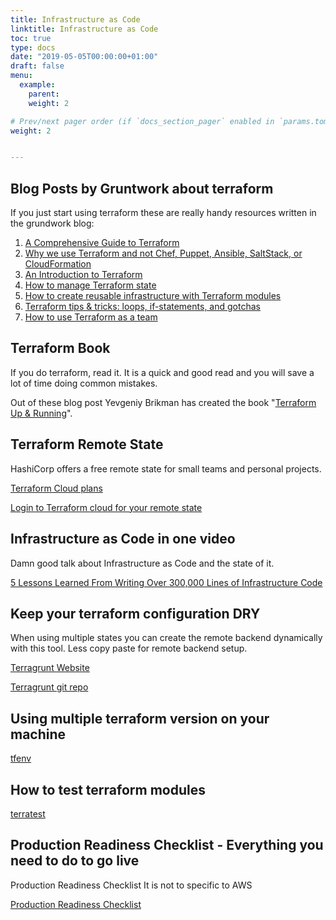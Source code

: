 ```yaml
---
title: Infrastructure as Code
linktitle: Infrastructure as Code
toc: true
type: docs
date: "2019-05-05T00:00:00+01:00"
draft: false
menu:
  example:
    parent:
    weight: 2

# Prev/next pager order (if `docs_section_pager` enabled in `params.toml`)
weight: 2


---
```


## Blog Posts by Gruntwork about terraform

If you just start using terraform these are really handy resources written in the grundwork blog:

1. [A Comprehensive Guide to Terraform](https://blog.gruntwork.io/a-comprehensive-guide-to-terraform-b3d32832baca)
2. [Why we use Terraform and not Chef, Puppet, Ansible, SaltStack, or CloudFormation](https://blog.gruntwork.io/why-we-use-terraform-and-not-chef-puppet-ansible-saltstack-or-cloudformation-7989dad2865c)
3. [An Introduction to Terraform](https://blog.gruntwork.io/an-introduction-to-terraform-f17df9c6d180)
4. [How to manage Terraform state](https://blog.gruntwork.io/how-to-manage-terraform-state-28f5697e68fa)
5. [How to create reusable infrastructure with Terraform modules](https://blog.gruntwork.io/how-to-create-reusable-infrastructure-with-terraform-modules-25526d65f73d)
6. [Terraform tips & tricks: loops, if-statements, and gotchas](https://blog.gruntwork.io/terraform-tips-tricks-loops-if-statements-and-gotchas-f739bbae55f9)
7. [How to use Terraform as a team](https://blog.gruntwork.io/how-to-use-terraform-as-a-team-251bc1104973)

## Terraform Book

If you do terraform, read it.
It is a quick and good read and you will save a lot of time doing common mistakes.

Out of these blog post Yevgeniy Brikman has created the book "[Terraform Up & Running](https://www.terraformupandrunning.com/)".

## Terraform Remote State

HashiCorp offers a free remote state for small teams and personal projects.

[Terraform Cloud plans](https://www.hashicorp.com/products/terraform/pricing)

[Login to Terraform cloud for your remote state](https://app.terraform.io/)

## Infrastructure as Code in one video

Damn good talk about Infrastructure as Code and the state of it.

[5 Lessons Learned From Writing Over 300,000 Lines of Infrastructure Code](https://www.youtube.com/watch?v=RTEgE2lcyk4)

## Keep your terraform configuration DRY

When using multiple states you can create the remote backend dynamically with this tool.
Less copy paste for remote backend setup.

[Terragrunt Website](https://terragrunt.gruntwork.io/)

[Terragrunt git repo](https://github.com/gruntwork-io/terragrunt)

## Using multiple terraform version on your machine

[tfenv](https://github.com/tfutils/tfenv)

## How to test terraform modules

[terratest](https://github.com/gruntwork-io/terratest)


## Production Readiness Checklist - Everything you need to do to go live

Production Readiness Checklist
It is not to specific to AWS

[Production Readiness Checklist](https://gruntwork.io/devops-checklist/)
